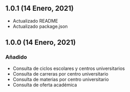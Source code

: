 ## 1.0.1 (14 Enero, 2021)

- Actualizado README
- Actualizado package.json

## 1.0.0 (14 Enero, 2021)

### Añadido

- Consulta de ciclos escolares y centros universitarios
- Consulta de carreras por centro universitario
- Consulta de materias por centro universitario
- Consulta de oferta académica
